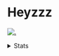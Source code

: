 # Heyzzz  

[![.](https://skillicons.dev/icons?i=js,java)](https://skillicons.dev)  

<details>
<summary>Stats</summary
<!--START_SECTION:waka-->

```txt
Java          7 hrs 53 mins   ████████▓░░░░░░░░░░░░░░░░   35.00 %
JavaScript    7 hrs 16 mins   ████████░░░░░░░░░░░░░░░░░   32.25 %
TypeScript    4 hrs 5 mins    ████▓░░░░░░░░░░░░░░░░░░░░   18.18 %
C++           1 hr 6 mins     █▒░░░░░░░░░░░░░░░░░░░░░░░   04.94 %
YAML          37 mins         ▓░░░░░░░░░░░░░░░░░░░░░░░░   02.76 %
```

<!--END_SECTION:waka-->
</details>
